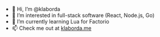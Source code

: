 - 👋 Hi, I’m @klaborda
- 👀 I’m interested in full-stack software (React, Node.js, Go)
- 🌱 I’m currently learning Lua for Factorio
- 📫 Check me out at [klaborda.me](https://klaborda.me)

<!---
klaborda/klaborda is a ✨ special ✨ repository because its `README.md` (this file) appears on your GitHub profile.
You can click the Preview link to take a look at your changes.
--->
